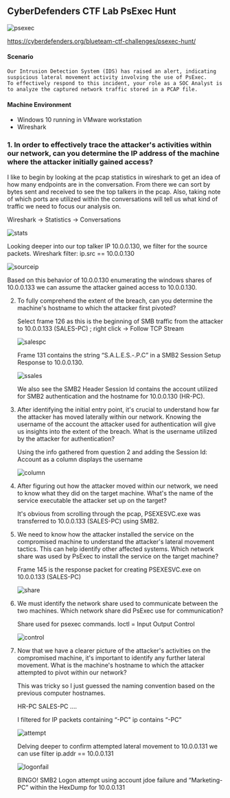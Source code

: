 CyberDefenders CTF Lab PsExec Hunt
---

![psexec](https://github.com/user-attachments/assets/49a036ed-995e-4c49-83f9-50995f8f1e82)

https://cyberdefenders.org/blueteam-ctf-challenges/psexec-hunt/

#### Scenario
	Our Intrusion Detection System (IDS) has raised an alert, indicating suspicious lateral movement activity involving the use of PsExec. 
	To effectively respond to this incident, your role as a SOC Analyst is to analyze the captured network traffic stored in a PCAP file.


#### Machine Environment 

- Windows 10 running in VMware workstation
- Wireshark
	
	
### 1.  In order to effectively trace the attacker's activities within our network, can you determine the IP address of the machine where the attacker initially gained access?

I like to begin by looking at the pcap statistics in wireshark to get an idea of how many endpoints are in the conversation.  From there we can sort by bytes sent and received to see the top talkers in 	the pcap.  Also, taking note of which ports are utilized within the conversations will tell us what kind of traffic we need to focus our analysis on.

Wireshark -> Statistics -> Conversations
	
![stats](https://github.com/user-attachments/assets/2c016c62-db22-43d8-acdd-f7bb65ce1fdd)


Looking deeper into our top talker IP 10.0.0.130, we filter for the source packets.
	Wireshark filter: ip.src == 10.0.0.130
	
 ![sourceip](https://github.com/user-attachments/assets/ea7dd1fd-3b0b-4e60-9c14-ac01b5aa3b3b)

	
Based on this behavior of 10.0.0.130 enumerating the windows shares of 10.0.0.133 we can assume the attacker gained access to 10.0.0.130. 
	
  
2.  To fully comprehend the extent of the breach, can you determine the machine's hostname to which the attacker first pivoted?

	Select frame 126 as this is the beginning of SMB traffic from the attacker to 10.0.0.133 (SALES-PC) ; right click -> Follow TCP Stream

	![salespc](https://github.com/user-attachments/assets/8d0588fe-8514-48bf-a21c-8fb3f34cba49)
	
	Frame 131 contains the string “S.A.L.E.S.-.P.C” in a SMB2 Session Setup Response to 10.0.0.130.  
	
	![ssales](https://github.com/user-attachments/assets/3677dac4-049a-419d-a1cd-14d96559d884)

	
	We also see the SMB2 Header Session Id contains the account utilized for SMB2 authentication and the hostname for 10.0.0.130 (HR-PC).
		

3.  After identifying the initial entry point, it's crucial to understand how far the attacker has moved laterally within our network. Knowing the username of the account the  attacker used for authentication will give us insights into the extent of the breach. What is the username utilized by the attacker for authentication?

	Using the info gathered from question 2 and adding the Session Id: Account as a column displays the username 
  
  	![column](https://github.com/user-attachments/assets/cf1a4a23-6aac-440b-b21e-5f3e4a62e7fd)

4.  After figuring out how the attacker moved within our network, we need to know what they did on the target machine. What's the name of the service executable the attacker set up on the target?
	
	It's obvious from scrolling through the pcap, PSEXESVC.exe was transferred to 10.0.0.133 (SALES-PC)  using SMB2.

5.  We need to know how the attacker installed the service on the compromised machine to understand the attacker's lateral movement tactics. This can help identify other affected systems. Which network share was used by PsExec to install the service on the target machine?

	Frame 145 is the response packet for creating PSEXESVC.exe on 10.0.0.133 (SALES-PC) 
	
	![share](https://github.com/user-attachments/assets/6f12ac40-82d1-4bc9-a108-8d6b6dab44a2)


6. We must identify the network share used to communicate between the two machines. Which network share did PsExec use for communication?

	Share used for psexec commands.  Ioctl = Input Output Control
	
	![control](https://github.com/user-attachments/assets/86401e66-aa26-4b3b-b960-037d1befa04c)


7.  Now that we have a clearer picture of the attacker's activities on the compromised machine, it's important to identify any further lateral movement. What is the machine's hostname to which the attacker attempted to pivot within our network?

	This was tricky so I just guessed the naming convention based on the previous computer hostnames.  
	
	HR-PC
	SALES-PC
	....
	
	I filtered for IP packets containing “-PC"
		ip contains “-PC”
		
	![attempt](https://github.com/user-attachments/assets/cfcc1cc2-31f3-4ddd-88d1-ff6b6353d496)
	
		
	Delving deeper to confirm attempted lateral movement to 10.0.0.131 we can use filter 
		ip.addr == 10.0.0.131
		
	![logonfail](https://github.com/user-attachments/assets/0de8fbf8-32a7-4242-8455-d2253a765037)

	
	BINGO!  SMB2 Logon attempt using account jdoe failure and “Marketing-PC” within the HexDump for 10.0.0.131
	
	
	
	
